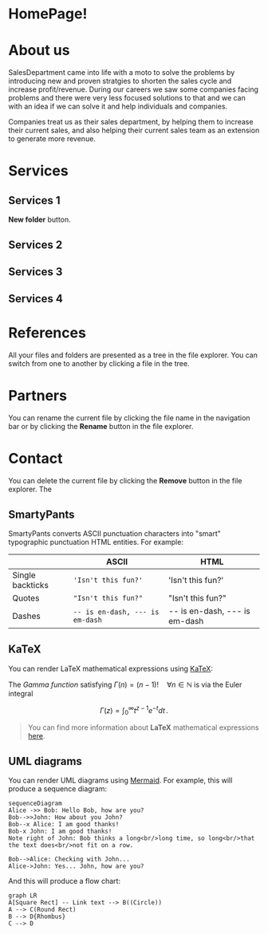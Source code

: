 # HomePage!




# About us

SalesDepartment came into life with a moto to solve the problems by introducing new and proven stratgies to shorten the sales cycle and increase profit/revenue. 
During our careers we saw some companies facing problems and there were very less focused solutions to that and we can with an idea if we can solve it and help individuals and companies.

Companies treat us as their sales department, by helping them to increase their current sales, and also helping their current sales team as an extension to generate more revenue. 

# Services
## Services 1
 
 **New folder** button.
## Services 2
## Services 3
## Services 4

# References

All your files and folders are presented as a tree in the file explorer. You can switch from one to another by clicking a file in the tree.

# Partners

You can rename the current file by clicking the file name in the navigation bar or by clicking the **Rename** button in the file explorer.

# Contact

You can delete the current file by clicking the **Remove** button in the file explorer. The


## SmartyPants

SmartyPants converts ASCII punctuation characters into "smart" typographic punctuation HTML entities. For example:

|                |ASCII                          |HTML                         |
|----------------|-------------------------------|-----------------------------|
|Single backticks|`'Isn't this fun?'`            |'Isn't this fun?'            |
|Quotes          |`"Isn't this fun?"`            |"Isn't this fun?"            |
|Dashes          |`-- is en-dash, --- is em-dash`|-- is en-dash, --- is em-dash|


## KaTeX

You can render LaTeX mathematical expressions using [KaTeX](https://khan.github.io/KaTeX/):

The *Gamma function* satisfying $\Gamma(n) = (n-1)!\quad\forall n\in\mathbb N$ is via the Euler integral

$$
\Gamma(z) = \int_0^\infty t^{z-1}e^{-t}dt\,.
$$

> You can find more information about **LaTeX** mathematical expressions [here](http://meta.math.stackexchange.com/questions/5020/mathjax-basic-tutorial-and-quick-reference).


## UML diagrams

You can render UML diagrams using [Mermaid](https://mermaidjs.github.io/). For example, this will produce a sequence diagram:

```mermaid
sequenceDiagram
Alice ->> Bob: Hello Bob, how are you?
Bob-->>John: How about you John?
Bob--x Alice: I am good thanks!
Bob-x John: I am good thanks!
Note right of John: Bob thinks a long<br/>long time, so long<br/>that the text does<br/>not fit on a row.

Bob-->Alice: Checking with John...
Alice->John: Yes... John, how are you?
```

And this will produce a flow chart:

```mermaid
graph LR
A[Square Rect] -- Link text --> B((Circle))
A --> C(Round Rect)
B --> D{Rhombus}
C --> D
```
<!--stackedit_data:
eyJoaXN0b3J5IjpbNDk4ODAzNTQ1LDE2NDkwNTcyMDMsLTE4Mz
c5ODQ1NzIsLTIwNjEzNTk4NTAsMTA1Njk0OTM5NCwyMTA2ODg0
NDI5LDMyNjkwNDczM119
-->